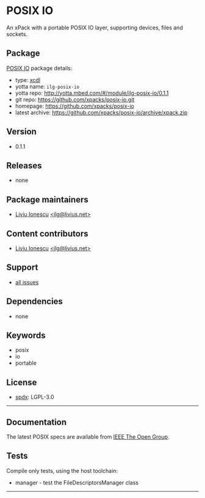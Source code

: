 # POSIX IO

An xPack with a portable POSIX IO layer, supporting devices, files and sockets.

## Package

[POSIX IO](https://github.com/xpacks/posix-io) package details:

* type: [xcdl](http://xcdl.github.io)
* yotta name: `ilg-posix-io`
* yotta repo: http://yotta.mbed.com/#/module/ilg-posix-io/0.1.1
* git repo: https://github.com/xpacks/posix-io.git
* homepage: https://github.com/xpacks/posix-io
* latest archive: https://github.com/xpacks/posix-io/archive/xpack.zip

## Version

* 0.1.1

## Releases

* none

## Package maintainers

* [Liviu Ionescu](http://liviusdotnet.worldpress.com) [&lt;ilg@livius.net&gt;](mailto:ilg@livius.net)

## Content contributors

* [Liviu Ionescu](http://liviusdotnet.worldpress.com) [&lt;ilg@livius.net&gt;](mailto:ilg@livius.net)

## Support

* [all issues](https://github.com/xpacks/posix-io/issues)

## Dependencies

* none

## Keywords

* posix
* io
* portable

## License

* [spdx](http://spdx.org/licenses/): LGPL-3.0

--- 
## Documentation

The latest POSIX specs are available from [IEEE The Open Group](http://pubs.opengroup.org/onlinepubs/9699919799/nframe.html).

## Tests

Compile only tests, using the host toolchain:

* manager - test the FileDescriptorsManager class


--- 
